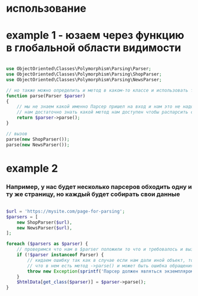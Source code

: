 # использование

# example 1 - юзаем через функцию в глобальной области видимости

```php

use ObjectOriented\Classes\Polymorphism\Parsing\Parser;
use ObjectOriented\Classes\Polymorphism\Parsing\ShopParser;
use ObjectOriented\Classes\Polymorphism\Parsing\NewsParser;

// но также можно определить и метод в каком-то классе и использовать точно так же
function parse(Parser $parser) 
{
    // мы не знаем какой именно Парсер пришел на вход и нам это не надо
    // нам достаточно знать какой метод нам доступен чтобы распарсить сайт
    return $parser->parse(); 
}

// вызов
parse(new ShopParser());
parse(new NewsParser());
```

# example 2

### Например, у нас будет несколько парсеров обходить одну и ту же страницу, но каждый будет собирать свои данные

```php

$url = 'https://mysite.com/page-for-parsing';
$parsers = [
    new ShopParser($url),
    new NewsParser($url),
];

foreach ($parsers as $parser) {
    // проверимся что нам в $parser положили то что и требовалось и вызовем метод ->parse()
    if (!$parser instanceof Parser) {
        // кидаем ошибку так как в случае если нам дали иной объект, то нет гарантии,
        // что в нем есть метод ->parse() и может быть ошибка обращения к несуществующему методу
        throw new Exception(sprintf('Парсер должен являться экземпляром: %s', Parser::class));
    }    
    $htmlData[get_class($parser)] = $parser->parse();
}
```
